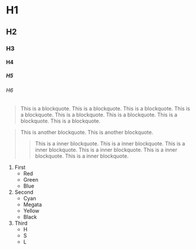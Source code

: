 # H1 #
## H2 ##
### H3 ###
#### H4 ####
##### H5 #####
###### H6 ######

> This is a blockquote. This is a blockquote. This is a blockquote. This is a blockquote. This is a blockquote. This is a blockquote. This is a blockquote. This is a blockquote.

> This is another blockquote. This is another blockquote.
>> This is a inner blockquote. This is a inner blockquote. This is a inner blockquote. This is a inner blockquote. This is a inner blockquote. This is a inner blockquote.

1. First
	* Red
	* Green
	* Blue
2. Second
	* Cyan
	* Megata
	* Yellow
	* Black
3. Third
	* H
	* S
	* L
